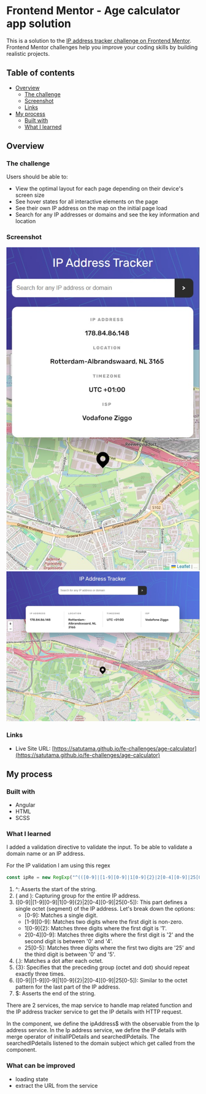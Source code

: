 # Frontend Mentor - Age calculator app solution

This is a solution to the [IP address tracker challenge on Frontend Mentor](https://www.frontendmentor.io/challenges/ip-address-tracker-I8-0yYAH0). Frontend Mentor challenges help you improve your coding skills by building realistic projects.

## Table of contents

- [Overview](#overview)
  - [The challenge](#the-challenge)
  - [Screenshot](#screenshot)
  - [Links](#links)
- [My process](#my-process)
  - [Built with](#built-with)
  - [What I learned](#what-i-learned)

## Overview

### The challenge

Users should be able to:

- View the optimal layout for each page depending on their device's screen size
- See hover states for all interactive elements on the page
- See their own IP address on the map on the initial page load
- Search for any IP addresses or domains and see the key information and location

### Screenshot

![](./screenshots/mobile.jpg) ![](./screenshots/desktop.jpg)

### Links

- Live Site URL: [https://satutama.github.io/fe-challenges/age-calculator](https://satutama.github.io/fe-challenges/age-calculator)

## My process

### Built with

- Angular
- HTML
- SCSS

### What I learned

I added a validation directive to validate the input. To be able to validate a domain name or an IP address.

For the IP validation I am using this regex

```js
const ipRe = new RegExp("^(([0-9]|[1-9][0-9]|1[0-9]{2}|2[0-4][0-9]|25[0-5]).){3}([0-9]|[1-9][0-9]|1[0-9]{2}|2[0-4][0-9]|25[0-5])$");
```

1. ^: Asserts the start of the string.
2. ( and ): Capturing group for the entire IP address.
3. ([0-9]|[1-9][0-9]|1[0-9]{2}|2[0-4][0-9]|25[0-5]): This part defines a single octet (segment) of the IP address. Let's break down the options:
   - [0-9]: Matches a single digit.
   - [1-9][0-9]: Matches two digits where the first digit is non-zero.
   - 1[0-9]{2}: Matches three digits where the first digit is '1'.
   - 2[0-4][0-9]: Matches three digits where the first digit is '2' and the second digit is between '0' and '4'.
   - 25[0-5]: Matches three digits where the first two digits are '25' and the third digit is between '0' and '5'.
4. (.): Matches a dot after each octet.
5. {3}: Specifies that the preceding group (octet and dot) should repeat exactly three times.
6. ([0-9]|[1-9][0-9]|1[0-9]{2}|2[0-4][0-9]|25[0-5]): Similar to the octet pattern for the last part of the IP address.
7. $: Asserts the end of the string.

There are 2 services, the map service to handle map related function and the IP address tracker service to get the IP details with HTTP request.

In the component, we define the ipAddress$ with the observable from the Ip address service. In the Ip address service, we define the IP details with merge operator of initialIPDetails and searchedIPdetails. The searchedIPdetails listened to the domain subject which get called from the component.

### What can be improved

- loading state
- extract the URL from the service
